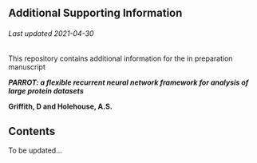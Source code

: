 ## Additional Supporting Information
###### Last updated 2021-04-30

This repository contains additional information for the in preparation manuscript 

***PARROT: a flexible recurrent neural network framework for analysis of large protein datasets*** 

**Griffith, D and Holehouse, A.S.**


## Contents
To be updated...